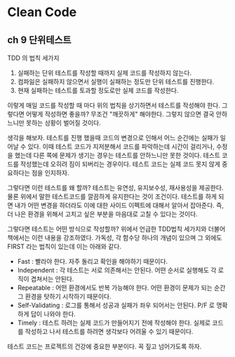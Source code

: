# Clean Code 

## ch 9 단위테스트

TDD 의 법칙 세가지

1. 실패하는 단위 테스트를 작성할 때까지 실제 코드를 작성하지 않는다.
2. 컴파잃은 실패하지 않으면서 실행이 실패하는 정도만 단위 테스트를 진행한다. 
3. 현재 실패하는 테스트를 토과할 정도로만 실제 코드를 작성한다.

이렇게 매일 코드를 작성할 때 마다 위의 법칙을 상기하면서 테스트를 작성해야 한다. 그렇다면 어떻게 작성하면 좋을까? 무조건 "깨끗하게" 해야한다. 그렇지 않으면 결국 안하느니만 못하는 상황이 벌어질 것이다.



생각을 해보자. 테스트를 진행 했을때 코드의 변경으로 인해서 어느 순간에는 실패가 일어날 수 있다. 이때 테스트 코드가 지저분해서 코드를 파악하는데 시간이 걸리거나, 수정을 했는데 다른 쪽에 문제가 생기는 경우는 테스트를 안하느니만 못한 것이다. 테스트 코드를 작성했는데 오히려 짐이 되버리는 경우이다. 테스트 코드는 실제 코드 못지 않게 중요하다는 점을 인지하자.



그렇다면 이런 테스트를 왜 할까? 테스트는 유연성, 유지보수성, 재사용성을 제공한다. 물론 위에서 말한 테스트코드를 깔끔하게 유지한다는 것이 조건이다. 테스트를 하게 되면 내가 어떤 변경을 하더라도 이에 대한 사이드 이펙트에 대해서 알아서 잡아준다. 즉, 더 나은 환경을 위해서 고치고 싶은 부분을 마음대로 고칠 수 있다는 것이다. 



그렇다면 테스트는 어떤 방식으로 작성할까? 위에서 언급한 TDD법칙 세가지와 더불어 책에서는 이런 내용을 강조하였다. 가독성, 각 함수당 하나의 개념이 있으며 그 외에도 FIRST 라는 법칙이 있는데 이는 아래와 같다.

- Fast : 빨라야 한다.  자주 돌리고 확인을 해야하기 때문이다.
- Independent : 각 테스트는 서로 의존해서는 안된다. 어떤 순서로 실행해도 각 로직이 겹쳐서는 안된다.
- Repeatable : 어떤 환경에서도 반복 가능해야 한다. 어떤 환경이 문제가 되는 순간 그 환경을 탓하기 시작하기 때문이다.
- Self-Validating : 로그를 통해서 성공과 실패가 좌우 되어서는 안된다. P/F 로 명확하게 답이 나와야 한다.
- Timely : 테스트 하려는 실제 코드가 만들어지기 전에 작성해야 한다. 실제로 코드를 작성하고 나서 테스트를 하려면 생각보다 어려울 수 있기 때문이다. 



테스트 코드는 프로젝트의 건강에 중요한 부분이다. 꼭 짚고 넘어가도록 하자.



